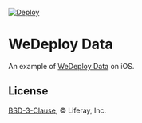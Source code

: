 [![Deploy](https://cdn.wedeploy.com/images/deploy.svg)](https://console.wedeploy.com/deploy?repo=https://github.com/wedeploy-examples/data-ios-example)

# WeDeploy Data

An example of [WeDeploy Data](https://wedeploy.com/docs/Data/) on iOS.

## License

[BSD-3-Clause](./LICENSE.md), © Liferay, Inc.

